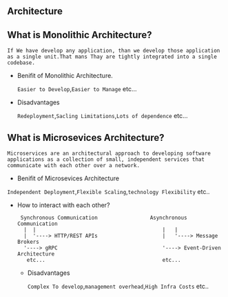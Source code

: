 ## Architecture 

 ## What is Monolithic Architecture?
   
   `If We have develop any application, than we develop those application as a single unit.That mans Thay are tightly integrated into a single codebase.`

  - Benifit of Monolithic Architecture.

    `Easier to Develop`,`Easier to Manage` etc...

  - Disadvantages

    `Redeployment`,`Sacling Limitations`,`Lots of dependence` etc...

 ## What is Microsevices Architecture?

   `Microservices are an architectural approach to developing software applications as a collection of small, independent services that communicate with each other over a network.`

  -  Benifit of Microsevices Architecture

   `Independent Deployment`,`Flexible Scaling`,`technology Flexibility` etc..

  - How to interact with each other?

    ```
     Synchronous Communication                 Asynchronous Communication
      |  |                                         |   |
      |  '----> HTTP/REST APIs                     |   '----> Message Brokers
      '----> gRPC                                  '----> Event-Driven Architecture
       etc...                                      etc...
    ```

    - Disadvantages

      `Complex To develop`,`management overhead`,`High Infra Costs` etc..

